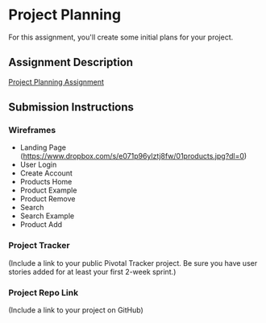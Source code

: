 # Project Planning
For this assignment, you'll create some initial plans for your project.

## Assignment Description
[Project Planning Assignment](https://education.launchcode.org/liftoff/assignments/planning/)

## Submission Instructions

### Wireframes

* Landing Page (https://www.dropbox.com/s/e071p96ylztj8fw/01products.jpg?dl=0)
* User Login
* Create Account
* Products Home
* Product Example
* Product Remove
* Search
* Search Example
* Product Add

### Project Tracker

(Include a link to your public Pivotal Tracker project. Be sure you have user stories added for at least your first 2-week sprint.)

### Project Repo Link

(Include a link to your project on GitHub)
